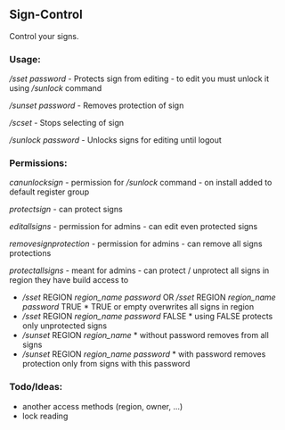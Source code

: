 ## Sign-Control
Control your signs.

### Usage:
_/sset_ _password_ - Protects sign from editing - to edit you must unlock it using _/sunlock_ command

_/sunset_ _password_ - Removes protection of sign

_/scset_ - Stops selecting of sign

_/sunlock_  _password_ -  Unlocks signs for editing until logout

### Permissions:
_canunlocksign_ - permission for _/sunlock_ command - on install added to default register group

_protectsign_ - can protect signs

_editallsigns_ - permission for admins - can edit even protected signs

_removesignprotection_ - permission for admins - can remove all signs protections

_protectallsigns_ - meant for admins - can protect / unprotect all signs in region they have build access to

 - _/sset_ REGION _region_name_ _password_ OR _/sset_ REGION _region_name_ _password_ TRUE		* TRUE or empty overwrites all signs in region
 - _/sset_ REGION _region_name_ _password_ FALSE		* using FALSE protects only unprotected signs
 - _/sunset_ REGION _region_name_		* without password removes from all signs
 - _/sunset_ REGION _region_name_ _password_		* with password removes protection only from signs with this password

### Todo/Ideas:
- another access methods (region, owner, ...)
- lock reading
